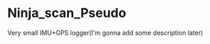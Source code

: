 Ninja_scan_Pseudo
=================

Very small IMU+GPS logger(I'm gonna add some description later)
